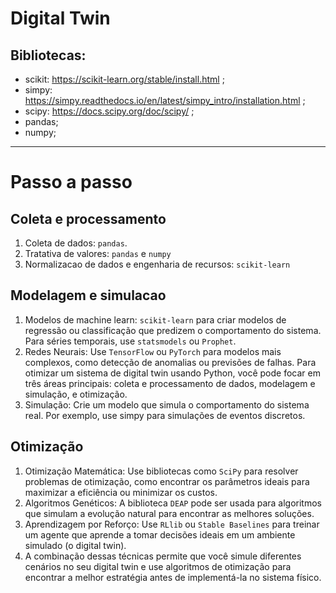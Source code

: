# Digital Twin
## Bibliotecas:
- scikit: https://scikit-learn.org/stable/install.html ;
- simpy: https://simpy.readthedocs.io/en/latest/simpy_intro/installation.html ;
- scipy: https://docs.scipy.org/doc/scipy/ ;
- pandas;
- numpy;
---
# Passo a passo

## Coleta e processamento
1. Coleta de dados: ```pandas```.
2. Tratativa de valores: ```pandas``` e ```numpy```
3. Normalizacao de dados e engenharia de recursos: ```scikit-learn```

 ## Modelagem e simulacao
1. Modelos de machine learn: ```scikit-learn``` para criar modelos de regressão ou classificação que predizem o comportamento do sistema. Para séries temporais, use ```statsmodels``` ou ```Prophet```.
2. Redes Neurais: Use ```TensorFlow``` ou ```PyTorch``` para modelos mais complexos, como detecção de anomalias ou previsões de falhas.
   Para otimizar um sistema de digital twin usando Python, você pode focar em três áreas principais: coleta e processamento de dados, modelagem e simulação, e otimização.
4. Simulação: Crie um modelo que simula o comportamento do sistema real. Por exemplo, use simpy para simulações de eventos discretos.

## Otimização

1. Otimização Matemática: Use bibliotecas como ```SciPy``` para resolver problemas de otimização, como encontrar os parâmetros ideais para maximizar a eficiência ou minimizar os custos.
2. Algoritmos Genéticos: A biblioteca ```DEAP``` pode ser usada para algoritmos que simulam a evolução natural para encontrar as melhores soluções.
3. Aprendizagem por Reforço: Use ```RLlib``` ou ```Stable Baselines``` para treinar um agente que aprende a tomar decisões ideais em um ambiente simulado (o digital twin).
4. A combinação dessas técnicas permite que você simule diferentes cenários no seu digital twin e use algoritmos de otimização para encontrar a melhor estratégia antes de implementá-la no sistema físico.
